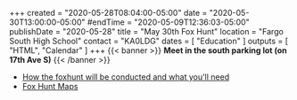 +++
created = "2020-05-28T08:04:00-05:00"
date = "2020-05-30T13:00:00-05:00"
#endTime = "2020-05-09T12:36:03-05:00"
publishDate = "2020-05-28"
title = "May 30th Fox Hunt"
location = "Fargo South High School"
contact = "KA0LDG"
dates = [ "Education" ]
outputs = [ "HTML", "Calendar" ]
+++
{{< banner >}}
**Meet in the south parking lot (on 17th Ave S)**
{{< /banner >}}

* [How the foxhunt will be conducted and what you'll need](https://lists.rrra.org/pipermail/rrra/2020-May/000826.html)
* [Fox Hunt Maps](/s/FSbBRYbnstjGcdw)
